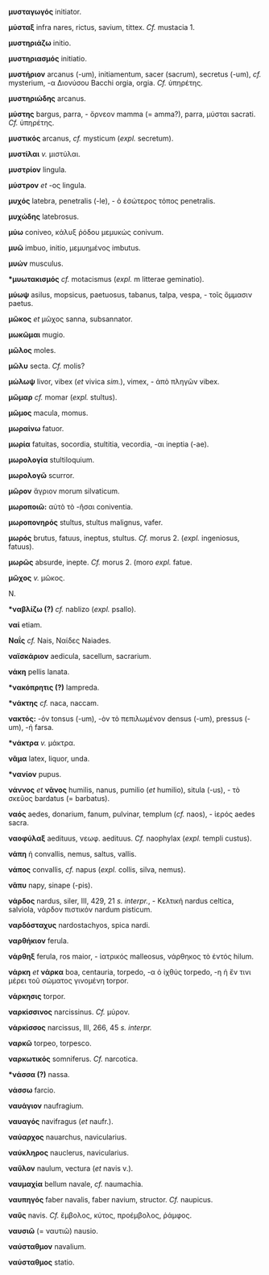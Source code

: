 **μυσταγωγός** initiator.

**μύσταξ** infra nares, rictus, savium, tittex. *Cf.* mustacia 1.

**μυστηριάζω** initio.

**μυστηριασμός** initiatio.

**μυστήριον** arcanus (-um), initiamentum, sacer (sacrum), secretus
(-um), *cf.* mysterium, -α Διονύσου Bacchi orgia, orgia. *Cf.* ὑπηρέτης.

**μυστηριώδης** arcanus.

**μύστης** bargus, parra, - ὄρνεον mamma (= amma?), parra, μύσται
sacrati. *Cf.* ὑπηρέτης.

**μυστικός** arcanus, *cf.* mysticum (*expl.* secretum).

**μυστίλαι** *v.* μιστύλαι.

**μυστρίον** lingula.

**μύστρον** *et* -ος lingula.

**μυχός** latebra, penetralis (-le), - ὁ ἐσώτερος τόπος penetralis.

**μυχώδης** latebrosus.

**μύω** coniveo, κάλυξ ῥόδου μεμυκώς conivum.

**μυῶ** imbuo, initio, μεμυημένος imbutus.

**μυών** musculus.

**\*μυωτακισμός** *cf.* motacismus (*expl.* m litterae geminatio).

**μύωψ** asilus, mopsicus, paetuosus, tabanus, talpa, vespa, - τοῖς
ὅμμασιν paetus.

**μῶκος** *et* μῶχος sanna, subsannator.

**μωκῶμαι** mugio.

**μῶλος** moles.

**μῶλυ** secta. *Cf.* molis?

**μώλωψ** livor, vibex (*et* vivica *sim.*), vimex, - ἀπὸ πληγῶν vibex.

**μῶμαρ** *cf.* momar (*expl.* stultus).

**μῶμος** macula, momus.

**μωραίνω** fatuor.

**μωρία** fatuitas, socordia, stultitia, vecordia, -αι ineptia (-ae).

**μωρολογία** stultiloquium.

**μωρολογῶ** scurror.

**μῶρον** ἄγριον morum silvaticum.

**μωροποιῶ:** αὐτὸ τὸ -ῆσαι coniventia.

**μωροπονηρός** stultus, stultus malignus, vafer.

**μωρός** brutus, fatuus, ineptus, stultus. *Cf.* morus 2. (*expl.*
ingeniosus, fatuus).

**μωρῶς** absurde, inepte. *Cf.* morus 2. (moro *expl.* fatue.

**μῶχος** *v.* μῶκος.

N.

**\*ναβλίζω (?)** *cf.* nablizo (*expl.* psallo).

**ναί** etiam.

**Ναΐς** *cf.* Nais, Ναίδες Naiades.

**ναϊσκάριον** aedicula, sacellum, sacrarium.

**νάκη** pellis lanata.

**\*νακόπρητις (?)** lampreda.

**\*νάκτης** *cf.* naca, naccam.

**νακτός:** -όν tonsus (-um), -ὸν τὸ πεπιλωμένον densus (-um), pressus
(-um), -ή farsa.

**\*νάκτρα** *v.* μάκτρα.

**νᾶμα** latex, liquor, unda.

**\*νανίον** pupus.

**νάννος** *et* **νᾶνος** humilis, nanus, pumilio (*et* humilio), situla
(-us), - τὸ σκεῦος bardatus (= barbatus).

**ναός** aedes, donarium, fanum, pulvinar, templum (*cf.* naos), - ἱερός
aedes sacra.

**ναοφύλαξ** aedituus, νεωφ. aedituus. *Cf.* naophylax (*expl.* templi
custus).

**νάπη** ἡ convallis, nemus, saltus, vallis.

**νάπος** convallis, *cf.* napus (*expl.* collis, silva, nemus).

**νᾶπυ** napy, sinape (-pis).

**νάρδος** nardus, siler, III, 429, 21 *s. interpr.*, - Κελτική nardus
celtica, salviola, νάρδον πιστικόν nardum pisticum.

**ναρδόσταχυς** nardostachyos, spica nardi.

**ναρθήκιον** ferula.

**νάρθηξ** ferula, ros maior, - ἰατρικός malleosus, νάρθηκος τὸ ἐντός
hilum.

**νάρκη** *et* **νάρκα** boa, centauria, torpedo, -α ὁ ἰχθύς torpedo, -η
ἡ ἔν τινι μέρει τοῦ σώματος γινομένη torpor.

**νάρκησις** torpor.

**ναρκίσσινος** narcissinus. *Cf.* μύρον.

**νάρκίσσος** narcissus, III, 266, 45 *s. interpr.*

**ναρκῶ** torpeo, torpesco.

**ναρκωτικός** somniferus. *Cf.* narcotica.

**\*νάσσα (?)** nassa.

**νάσσω** farcio.

**ναυάγιον** naufragium.

**ναυαγός** navifragus (*et* naufr.).

**ναύαρχος** nauarchus, navicularius.

**ναύκληρος** nauclerus, navicularius.

**ναῦλον** naulum, vectura (*et* navis v.).

**ναυμαχία** bellum navale, *cf.* naumachia.

**ναυπηγός** faber navalis, faber navium, structor. *Cf.* naupicus.

**ναῦς** navis. *Cf.* ἔμβολος, κύτος, προέμβολος, ῥάμφος.

**ναυσιῶ** (= ναυτιῶ) nausio.

**ναύσταθμον** navalium.

**ναύσταθμος** statio.
